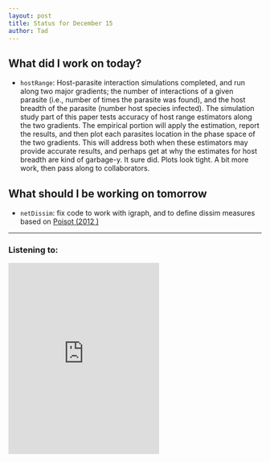 ```yaml
---
layout: post
title: Status for December 15
author: Tad
---
```


## What did I work on today?

* `hostRange`: Host-parasite interaction simulations completed, and run along two major gradients; the number of interactions of a given parasite (i.e., number of times the parasite was found), and the host breadth of the parasite (number host species infected). The simulation study part of this paper tests accuracy of host range estimators along the two gradients. The empirical portion will apply the estimation, report the results, and then plot each parasites location in the phase space of the two gradients. This will address both when these estimators may provide accurate results, and perhaps get at why the estimates for host breadth are kind of garbage-y. It sure did. Plots look tight. A bit more work, then pass along to collaborators.  


## What should I be working on tomorrow

* `netDissim`: fix code to work with igraph, and to define dissim measures based on [Poisot (2012 )](http://onlinelibrary.wiley.com/doi/10.1111/ele.12002/abstract)


---

### Listening to:
 <iframe src='https://embed.spotify.com/?uri=spotify:track:3bSU0s2VRIP7w82DwJietw' width='300' height='380' frameborder='0' allowtransparency='true'></iframe>
 <i class='fa fa-code' style='color:pink'> </i>
